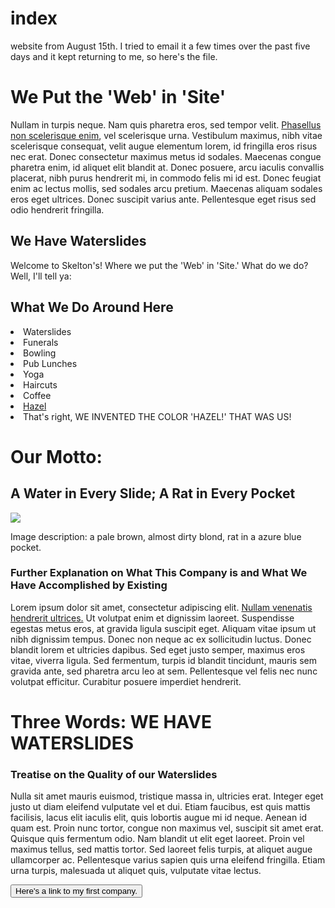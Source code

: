 # index
website from August 15th. I tried to email it a few times over the past five days and it kept returning to me, so here's the file.

<DOCTYPE html>
	<html>
		<head>
			<title>Oops! The Best Website</title>
		</head>
		<body>
			<h1>We Put the 'Web' in 'Site'</h1>
				<p>Nullam in turpis neque. Nam quis pharetra eros, sed tempor velit. <a href="https://i1.wp.com/www.fashionablehats.com/blog/wp-content/uploads/2017/03/cowboy_vs_fedora_banner2.jpg?resize=500%2C446">Phasellus non scelerisque enim</a>, vel scelerisque urna. Vestibulum maximus, nibh vitae scelerisque consequat, velit augue elementum lorem, id fringilla eros risus nec erat. Donec consectetur maximus metus id sodales. Maecenas congue pharetra enim, id aliquet elit blandit at. Donec posuere, arcu iaculis convallis placerat, nibh purus hendrerit mi, in commodo felis mi id est. Donec feugiat enim ac lectus mollis, sed sodales arcu pretium. Maecenas aliquam sodales eros eget ultrices. Donec suscipit varius ante. Pellentesque eget risus sed odio hendrerit fringilla.</p>
			<h2>We Have Waterslides</h2>
				<p>Welcome to Skelton's! Where we put the 'Web' in 'Site.' What do we do? Well, I'll tell ya:</p>
			<h2>What We Do Around Here</h2>
				<li>Waterslides</li>
				<li>Funerals</li>
				<li>Bowling</li>
				<li>Pub Lunches</li>
				<li>Yoga</li>
				<li>Haircuts</li>
				<li>Coffee</li>
				<li><a href="http://tiny.cc/ajbqwy">Hazel</a></li>
				<li>That's right, WE INVENTED THE COLOR 'HAZEL!' THAT WAS US!</li>
			<h1>Our Motto:</h1>
			<h2>A Water in Every Slide; A Rat in Every Pocket</h2>
					<img src="https://www.earthkind.com/wp-content/uploads/2015/04/Rat_in_Pocket.jpg">
				<p>Image description: a pale brown, almost dirty blond, rat in a azure blue pocket.</p>
			<h3>Further Explanation on What This Company is and What We Have Accomplished by Existing</h3>
				<p>Lorem ipsum dolor sit amet, consectetur adipiscing elit. <a href="https://www.google.com/search?safe=strict&biw=1366&bih=651&tbm=isch&sa=1&ei=yZFtW-esG4iZzwL1r6jgDw&q=chameleon+fancy+dress&oq=fancy+chameleon&gs_l=img.1.0.0i8i30k1.589119.592511.0.595154.15.14.0.1.1.0.208.1702.1j8j2.11.0....0...1c.1.64.img..3.12.1761...0j0i67k1j0i30k1.0.dq5nXYOJ69o"> Nullam venenatis hendrerit ultrices.</a> Ut volutpat enim et dignissim laoreet. Suspendisse egestas metus eros, at gravida ligula suscipit eget. Aliquam vitae ipsum ut nibh dignissim tempus. Donec non neque ac ex sollicitudin luctus. Donec blandit lorem et ultricies dapibus. Sed eget justo semper, maximus eros vitae, viverra ligula. Sed fermentum, turpis id blandit tincidunt, mauris sem gravida ante, sed pharetra arcu leo at sem. Pellentesque vel felis nec nunc volutpat efficitur. Curabitur posuere imperdiet hendrerit.</p>
			<h1>Three Words: WE HAVE WATERSLIDES</h1>
			<h3>Treatise on the Quality of our Waterslides</h3>
				<p>Nulla sit amet mauris euismod, tristique massa in, ultricies erat. Integer eget justo ut diam eleifend vulputate vel et dui. Etiam faucibus, est quis mattis facilisis, lacus elit iaculis elit, quis lobortis augue mi id neque. Aenean id quam est. Proin nunc tortor, congue non maximus vel, suscipit sit amet erat. Quisque quis fermentum odio. Nam blandit ut elit eget laoreet. Proin vel maximus tellus, sed mattis tortor. Sed laoreet felis turpis, at aliquet augue ullamcorper ac. Pellentesque varius sapien quis urna eleifend fringilla. Etiam urna turpis, malesuada ut aliquet quis, vulputate vitae lectus.</p>
			<a href="http://www.google.com"><button>Here's a link to my first company.</button></a>
		</body>
	</html>
